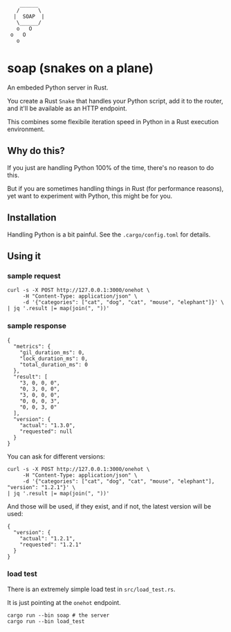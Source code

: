 ```
    ______
   /      \
  |  SOAP  |
   \______/
   o   O
 o   O
   o
```
# soap (snakes on a plane)

An embeded Python server in Rust.

You create a Rust `Snake` that handles your Python script, add it to the router, and it'll be available as an HTTP endpoint.

This combines some flexibile iteration speed in Python in a Rust execution environment.

## Why do this?

If you just are handling Python 100% of the time, there's no reason to do this.

But if you are sometimes handling things in Rust (for performance reasons), yet want to experiment with Python, this might be for you.

## Installation

Handling Python is a bit painful. See the `.cargo/config.toml` for details.

## Using it

### sample request

```
curl -s -X POST http://127.0.0.1:3000/onehot \
     -H "Content-Type: application/json" \
     -d '{"categories": ["cat", "dog", "cat", "mouse", "elephant"]}' \
| jq '.result |= map(join(", "))'
```

### sample response

```
{
  "metrics": {
    "gil_duration_ms": 0,
    "lock_duration_ms": 0,
    "total_duration_ms": 0
  },
  "result": [
    "3, 0, 0, 0",
    "0, 3, 0, 0",
    "3, 0, 0, 0",
    "0, 0, 0, 3",
    "0, 0, 3, 0"
  ],
  "version": {
    "actual": "1.3.0",
    "requested": null
  }
}
```

You can ask for different versions:

```
curl -s -X POST http://127.0.0.1:3000/onehot \
     -H "Content-Type: application/json" \
     -d '{"categories": ["cat", "dog", "cat", "mouse", "elephant"], "version": "1.2.1"}' \
| jq '.result |= map(join(", "))'
```

And those will be used, if they exist, and if not, the latest version will be used:

```
{
  "version": {
    "actual": "1.2.1",
    "requested": "1.2.1"
  }
}
```

### load test

There is an extremely simple load test in `src/load_test.rs`.

It is just pointing at the `onehot` endpoint.

```
cargo run --bin soap # the server
cargo run --bin load_test
```
